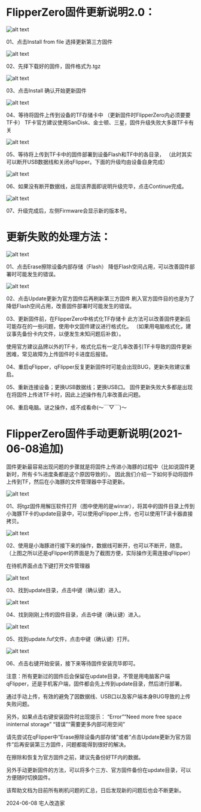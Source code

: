 # FlipperZero固件更新说明2.0：

![alt text](pic01.png)

01、点击Install from file 选择更新第三方固件

![alt text](pic02.png)

02、先择下载好的固件，固件格式为.tgz

![alt text](pic03.png)

03、点击Install 确认开始更新固件

![alt text](pic04.png)

04、等待将固件上传到设备的TF存储卡中
（更新固件时FlipperZero内必须要要TF卡）
TF卡官方建议使用SanDisk、金士顿、三星，固件升级失败大多跟TF卡有关

![alt text](pic05.png)

05、等待将上传到TF卡中的固件部署到设备Flash和TF中的各目录，
（此时其实可以断开USB数据线和关闭qFlipper。下面的升级均由设备自身完成）


![alt text](pic06.png)


06、如果没有断开数据线，出现该界面即说明升级完毕，点击Continue完成。

![alt text](pic07.png)


07、升级完成后，左侧Firmware会显示新的版本号。




# 更新失败的处理方法：

![alt text](pic08.png)

01、点击Erase擦除设备内部存储（Flash）
降低Flash空间占用，可以改善固件部署时可能发生的错误。

![alt text](pic09.png)

02、点击Update更新为官方固件后再刷新第三方固件
刷入官方固件目的也是为了降低Flash空间占用，改善固件部署时可能发生的错误。


03、更新固件前，在FlipperZero中格式化TF存储卡
此方法可以改善固件更新后可能存在的一些问题，使用中文固件建议进行格式化。
（如果用电脑格式化，建议事先备份卡内文件，以便发生未知问题后补救）。

使用官方建议品牌以外的TF卡，格式化后有一定几率改善引TF卡导致的固件更新困难，常见故障为上传固件时卡进度后报错。

04、重启qFlipper，qFlipper反复更新固件时可能会出现BUG，更新失败建议重启。

05、重新连接设备；更换USB数据线；更换USB口。
固件更新失败大多都是出现在将固件上传进TF卡时，因此上述操作有几率改善此问题。

06、重启电脑。谜之操作，成不成看命(～￣▽￣)～




# FlipperZero固件手动更新说明(2021-06-08追加)

固件更新最容易出现问题的步骤就是将固件上传进小海豚的过程中（比如说固件更新时，所有卡%进度条都是这个原因导致的）。
因此我们介绍一下如何手动将固件上传到TF，然后在小海豚的文件管理器中手动更新。

![alt text](pic10.png)

01、将tgz固件用解压软件打开（图中使用的是winrar），将其中的固件目录上传到小海豚TF卡的update目录中，可以使用qFlipper上传，也可以使用TF读卡器直接拷贝。

![alt text](pic11.png)

02、使用是小海豚进行接下来的操作，数据线可断开，也可以不断开，随意。
（上图之所以还是qFlipper的界面是为了截图方便，实际操作无需连接qFlipper）

在待机界面点击下键打开文件管理器

![alt text](pic12.png)


03、找到update目录，点击中键（确认键）进入。


![alt text](pic13.png)


04、找到刚刚上传的固件目录，点击中键（确认键）进入。


![alt text](pic14.png)


05、找到update.fuf文件，点击中键（确认键）打开。


![alt text](pic15.png)



06、点击右键开始安装，接下来等待固件安装完毕即可。



注意：所有更新过的固件后会保留在update目录，不管是用电脑客户端qFlipper，还是手机客户端，固件都会先上传到update目录，然后进行部署。

通过手动上传，有效的避免了因数据线、USB口以及客户端本身BUG导致的上传失败问题。

另外，如果点击右键安装固件时出现提示：
“Error”“Need more free space ininternal storage”
“错误”“需要更多内部可用空间”

请先尝试在qFlipper中“Erase擦除设备内部存储”或者“点击Update更新为官方固件”后再安装第三方固件，问题都能得到很好的解决。

在擦除和恢复为官方固件之前，建议先备份好TF内的数据。

另外手动更新固件的方法，可以将多个三方、官方固件备份在update目录，可以方便随时切换固件。



该帮助文档为目前所有刷机问题的汇总，日后发现新的问题后也会不断更新。


2024-06-08
宅人改造家